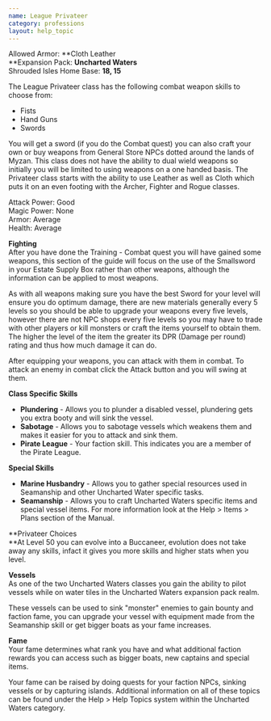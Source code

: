 ```yaml
---
name: League Privateer
category: professions
layout: help_topic
---
```

Allowed Armor: **Cloth Leather  
**Expansion Pack: **Uncharted Waters**  
Shrouded Isles Home Base: **18, 15**

The League Privateer class has the following combat weapon skills to choose from:

*   Fists
*   Hand Guns
*   Swords

You will get a sword (if you do the Combat quest) you can also craft your own or buy weapons from General Store NPCs dotted around the lands of Myzan. This class does not have the ability to dual wield weapons so initially you will be limited to using weapons on a one handed basis. The Privateer class starts with the ability to use Leather as well as Cloth which puts it on an even footing with the Archer, Fighter and Rogue classes.

Attack Power: Good  
Magic Power: None  
Armor: Average  
Health: Average

**Fighting**  
After you have done the Training - Combat quest you will have gained some weapons, this section of the guide will focus on the use of the Smallsword in your Estate Supply Box rather than other weapons, although the information can be applied to most weapons.

As with all weapons making sure you have the best Sword for your level will ensure you do optimum damage, there are new materials generally every 5 levels so you should be able to upgrade your weapons every five levels, however there are not NPC shops every five levels so you may have to trade with other players or kill monsters or craft the items yourself to obtain them. The higher the level of the item the greater its DPR (Damage per round) rating and thus how much damage it can do.

After equipping your weapons, you can attack with them in combat. To attack an enemy in combat click the Attack button and you will swing at them.

**Class Specific Skills**

*   **Plundering** - Allows you to plunder a disabled vessel, plundering gets you extra booty and will sink the vessel.
*   **Sabotage** - Allows you to sabotage vessels which weakens them and makes it easier for you to attack and sink them.
*   **Pirate League** - Your faction skill. This indicates you are a member of the Pirate League.

**Special Skills**

*   **Marine Husbandry** - Allows you to gather special resources used in Seamanship and other Uncharted Water specific tasks.
*   **Seamanship** - Allows you to craft Uncharted Waters specific items and special vessel items. For more information look at the Help > Items > Plans section of the Manual.

**Privateer Choices  
**At Level 50 you can evolve into a Buccaneer, evolution does not take away any skills, infact it gives you more skills and higher stats when you level.

**Vessels**  
As one of the two Uncharted Waters classes you gain the ability to pilot vessels while on water tiles in the Uncharted Waters expansion pack realm.

These vessels can be used to sink "monster" enemies to gain bounty and faction fame, you can upgrade your vessel with equipment made from the Seamanship skill or get bigger boats as your fame increases.

**Fame**  
Your fame determines what rank you have and what additional faction rewards you can access such as bigger boats, new captains and special items.

Your fame can be raised by doing quests for your faction NPCs, sinking vessels or by capturing islands. Additional information on all of these topics can be found under the Help > Help Topics system within the Uncharted Waters category.